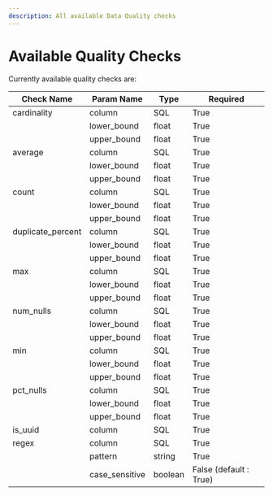 ```yaml
---
description: All available Data Quality checks
---
```


# Available Quality Checks

Currently available quality checks are:&#x20;

| Check Name         | Param Name      | Type    | Required               |
| ------------------ | --------------- | ------- | ---------------------- |
| cardinality        | column          | SQL     | True                   |
|                    | lower\_bound    | float   | True                   |
|                    | upper\_bound    | float   | True                   |
| average            | column          | SQL     | True                   |
|                    | lower\_bound    | float   | True                   |
|                    | upper\_bound    | float   | True                   |
| count              | column          | SQL     | True                   |
|                    | lower\_bound    | float   | True                   |
|                    | upper\_bound    | float   | True                   |
| duplicate\_percent | column          | SQL     | True                   |
|                    | lower\_bound    | float   | True                   |
|                    | upper\_bound    | float   | True                   |
| max                | column          | SQL     | True                   |
|                    | lower\_bound    | float   | True                   |
|                    | upper\_bound    | float   | True                   |
| num\_nulls         | column          | SQL     | True                   |
|                    | lower\_bound    | float   | True                   |
|                    | upper\_bound    | float   | True                   |
| min                | column          | SQL     | True                   |
|                    | lower\_bound    | float   | True                   |
|                    | upper\_bound    | float   | True                   |
| pct\_nulls         | column          | SQL     | True                   |
|                    | lower\_bound    | float   | True                   |
|                    | upper\_bound    | float   | True                   |
| is\_uuid           | column          | SQL     | True                   |
| regex              | column          | SQL     | True                   |
|                    | pattern         | string  | True                   |
|                    | case\_sensitive | boolean | False (default : True) |
